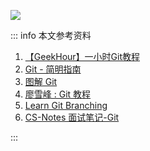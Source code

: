 

![](https://xiaokcoding-image.oss-cn-beijing.aliyuncs.com/20250411165954899.png)



::: info 本文参考资料

1. [【GeekHour】一小时Git教程](https://www.bilibili.com/video/BV1HM411377j/?spm_id_from=333.337.search-card.all.click&vd_source=dc36ccfbae6c85929f1df883ea0b445e)
2. [Git - 简明指南](http://rogerdudler.github.io/git-guide/index.zh.html)
3. [图解 Git](http://marklodato.github.io/visual-git-guide/index-zh-cn.html)
4. [廖雪峰 : Git 教程](https://liaoxuefeng.com/books/git/introduction/index.html)
5. [Learn Git Branching](https://learngitbranching.js.org/)
6. [CS-Notes 面试笔记-Git](https://www.cyc2018.xyz/%E5%85%B6%E5%AE%83/%E7%BC%96%E7%A0%81%E5%AE%9E%E8%B7%B5/Git.html)

:::